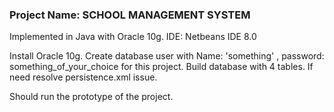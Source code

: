 ### Project Name: SCHOOL MANAGEMENT SYSTEM

Implemented in Java with Oracle 10g.
IDE: Netbeans IDE 8.0

Install Oracle 10g. Create database user with
Name: 'something' , password: something_of_your_choice for this project.
Build database with 4 tables.
If need resolve persistence.xml issue.

Should run the prototype of the project.
